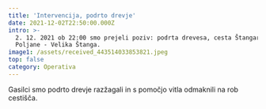 ```yaml
---
title: 'Intervencija, podrto drevje'
date: 2021-12-02T22:50:00.000Z
intro: >-
  2. 12. 2021 ob 22:00 smo prejeli poziv: podrta drevesa, cesta Štangarske
  Poljane - Velika Štanga.
image1: /assets/received_443514033853821.jpeg
top: false
category: Operativa
---
```

Gasilci smo podrto drevje razžagali in s pomočjo vitla odmaknili na rob cestišča.
